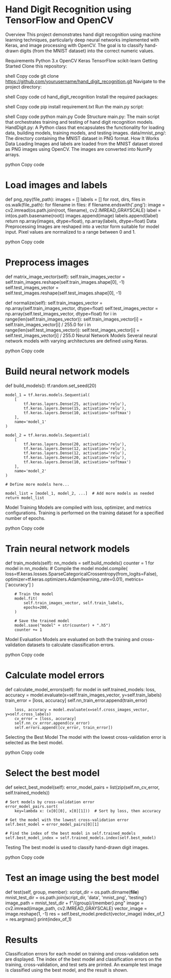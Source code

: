 # Hand Digit Recognition using TensorFlow and OpenCV
Overview
This project demonstrates hand digit recognition using machine learning techniques, particularly deep neural networks implemented with Keras, and image processing with OpenCV. The goal is to classify hand-drawn digits (from the MNIST dataset) into the correct numeric values.

Requirements
Python 3.x
OpenCV
Keras
TensorFlow
scikit-learn
Getting Started
Clone this repository:

shell
Copy code
git clone https://github.com/yourusername/hand_digit_recognition.git
Navigate to the project directory:

shell
Copy code
cd hand_digit_recognition
Install the required packages:

shell
Copy code
pip install requirement.txt
Run the main.py script:

shell
Copy code
python main.py
Code Structure
main.py: The main script that orchestrates training and testing of hand digit recognition models.
HandDigit.py: A Python class that encapsulates the functionality for loading data, building models, training models, and testing images.
data/mnist_png/: The directory containing the MNIST dataset in PNG format.
How It Works
Data Loading
Images and labels are loaded from the MNIST dataset stored as PNG images using OpenCV. The images are converted into NumPy arrays.

python
Copy code
# Load images and labels
def png_npy(file_path):
    images = []
    labels = []
    for root, dirs, files in os.walk(file_path):
        for filename in files:
            if filename.endswith('.png'):
                image = cv2.imread(os.path.join(root, filename), cv2.IMREAD_GRAYSCALE)
                label = int(os.path.basename(root))
                images.append(image)
                labels.append(label)
    return np.array(images, dtype=float), np.array(labels, dtype=float)
Data Preprocessing
Images are reshaped into a vector form suitable for model input. Pixel values are normalized to a range between 0 and 1.

python
Copy code
# Preprocess images
def matrix_image_vector(self):
    self.train_images_vector = self.train_images.reshape(self.train_images.shape[0], -1)
    self.test_images_vector = self.test_images.reshape(self.test_images.shape[0], -1)

def normalize(self):
    self.train_images_vector = np.array(self.train_images_vector, dtype=float)
    self.test_images_vector = np.array(self.test_images_vector, dtype=float)
    for i in range(len(self.train_images_vector)):
        self.train_images_vector[i] = self.train_images_vector[i] / 255.0
    for i in range(len(self.test_images_vector)):
        self.test_images_vector[i] = self.test_images_vector[i] / 255.0
Neural Network Models
Several neural network models with varying architectures are defined using Keras.

python
Copy code
# Build neural network models
def build_models():
    tf.random.set_seed(20)

    model_1 = tf.keras.models.Sequential(
        [
            tf.keras.layers.Dense(25, activation='relu'),
            tf.keras.layers.Dense(15, activation='relu'),
            tf.keras.layers.Dense(10, activation='softmax')
        ],
        name='model_1'
    )

    model_2 = tf.keras.models.Sequential(
        [
            tf.keras.layers.Dense(20, activation='relu'),
            tf.keras.layers.Dense(12, activation='relu'),
            tf.keras.layers.Dense(12, activation='relu'),
            tf.keras.layers.Dense(20, activation='relu'),
            tf.keras.layers.Dense(10, activation='softmax')
        ],
        name='model_2'
    )

    # Define more models here...

    model_list = [model_1, model_2, ...]  # Add more models as needed
    return model_list
Model Training
Models are compiled with loss, optimizer, and metrics configurations. Training is performed on the training dataset for a specified number of epochs.

python
Copy code
# Train neural network models
def train_models(self):
    nn_models = self.build_models()
    counter = 1
    for model in nn_models:
        # Compile the model
        model.compile(
            loss=tf.keras.losses.SparseCategoricalCrossentropy(from_logits=False),
            optimizer=tf.keras.optimizers.Adam(learning_rate=0.01),
            metrics=['accuracy']
        )

        # Train the model
        model.fit(
            self.train_images_vector, self.train_labels,
            epochs=200,
        )

        # Save the trained model
        model.save("model" + str(counter) + ".h5")
        counter += 1
Model Evaluation
Models are evaluated on both the training and cross-validation datasets to calculate classification errors.

python
Copy code
# Calculate model errors
def calculate_model_errors(self):
    for model in self.trained_models:
        loss, accuracy = model.evaluate(x=self.train_images_vector, y=self.train_labels)
        train_error = [loss, accuracy]
        self.nn_train_error.append(train_error)

        loss, accuracy = model.evaluate(x=self.cross_images_vector, y=self.cross_labels)
        cv_error = [loss, accuracy]
        self.nn_cv_error.append(cv_error)
        self.errors.append([cv_error, train_error])
Selecting the Best Model
The model with the lowest cross-validation error is selected as the best model.

python
Copy code
# Select the best model
def select_best_model(self):
    error_model_pairs = list(zip(self.nn_cv_error, self.trained_models))

    # Sort models by cross-validation error
    error_model_pairs.sort(
        key=lambda x: (x[0][0], x[0][1]))  # Sort by loss, then accuracy

    # Get the model with the lowest cross-validation error
    self.best_model = error_model_pairs[0][1]

    # Find the index of the best model in self.trained_models
    self.best_model_index = self.trained_models.index(self.best_model)
Testing
The best model is used to classify hand-drawn digit images.

python
Copy code
# Test an image using the best model
def test(self, group, member):
    script_dir = os.path.dirname(__file__)
    mnist_test_dir = os.path.join(script_dir, 'data', 'mnist_png', 'testing')
    image_path = mnist_test_dir + f"/{group}/{member}.png"
    image = cv2.imread(image_path, cv2.IMREAD_GRAYSCALE)
    vector_image = image.reshape(1, -1)
    res = self.best_model.predict(vector_image)
    index_of_1 = res.argmax()
    print(index_of_1)

# Results
Classification errors for each model on training and cross-validation sets are displayed.
The index of the best model and classification errors on the training, cross-validation, and test sets are printed.
An example test image is classified using the best model, and the result is shown.
